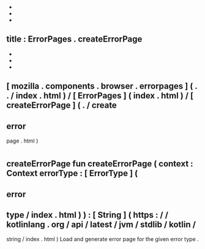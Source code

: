 -
-
-
title
:
ErrorPages
.
createErrorPage
-
-
-
-
[
mozilla
.
components
.
browser
.
errorpages
]
(
.
.
/
index
.
html
)
/
[
ErrorPages
]
(
index
.
html
)
/
[
createErrorPage
]
(
.
/
create
-
error
-
page
.
html
)
#
createErrorPage
fun
createErrorPage
(
context
:
Context
errorType
:
[
ErrorType
]
(
-
error
-
type
/
index
.
html
)
)
:
[
String
]
(
https
:
/
/
kotlinlang
.
org
/
api
/
latest
/
jvm
/
stdlib
/
kotlin
/
-
string
/
index
.
html
)
Load
and
generate
error
page
for
the
given
error
type
.
